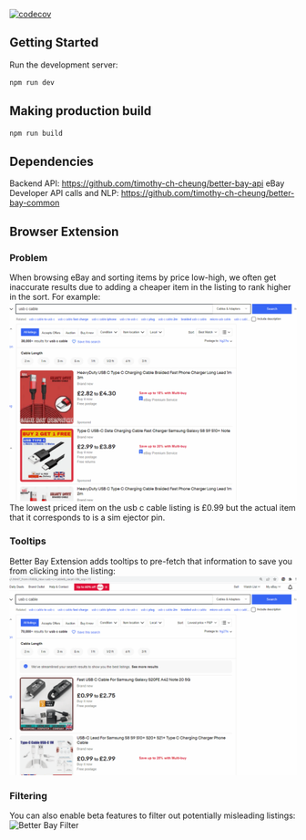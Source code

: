 [![codecov](https://codecov.io/gh/timothy-ch-cheung/better-bay-extension/branch/main/graph/badge.svg?token=82BFJZ9UZ4)](https://codecov.io/gh/timothy-ch-cheung/better-bay-extension)

## Getting Started

Run the development server:

```bash
npm run dev
```

## Making production build
```bash
npm run build
```

## Dependencies
Backend API: https://github.com/timothy-ch-cheung/better-bay-api
eBay Developer API calls and NLP: https://github.com/timothy-ch-cheung/better-bay-common

## Browser Extension
### Problem
When browsing eBay and sorting items by price low-high, we often get inaccurate results due to adding a cheaper item in the listing to rank higher in the sort. For example: 
![Issue Description](./docs/issue.gif)
The lowest priced item on the usb c cable listing is £0.99 but the actual item that it corresponds to is a sim ejector pin.

### Tooltips
Better Bay Extension adds tooltips to pre-fetch that information to save you from clicking into the listing:
![Better Bay Tooltip](./docs/tooltip.gif)

### Filtering
You can also enable beta features to filter out potentially misleading listings:
![Better Bay Filter](./docs/filter.gif)
